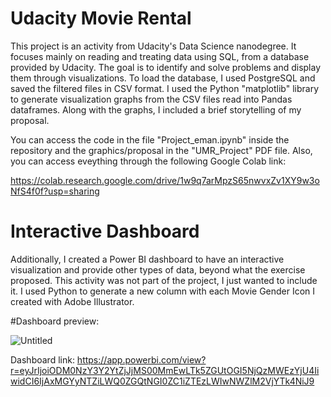 # Udacity Movie Rental

  This project is an activity from Udacity's Data Science nanodegree. It focuses mainly on reading and treating data using SQL, from a database provided by Udacity. The goal is to identify and solve problems and display them through visualizations.
  To load the database, I used PostgreSQL and saved the filtered files in CSV format. I used the Python "matplotlib" library to generate visualization graphs from the CSV files read into Pandas dataframes. Along with the graphs, I included a brief storytelling of my proposal. 

You can access the code in the file "Project_eman.ipynb" inside the repository and the graphics/proposal in the "UMR_Project" PDF file.
Also, you can access eveything through the following Google Colab link:

https://colab.research.google.com/drive/1w9q7arMpzS65nwvxZv1XY9w3oNfS4f0f?usp=sharing

# Interactive Dashboard

Additionally, I created a Power BI dashboard to have an interactive visualization and provide other types of data, beyond what the exercise proposed. This activity was not part of the project, I just wanted to include it. 
I used Python to generate a new column with each Movie Gender Icon I created with Adobe Illustrator.

#Dashboard preview:

![Untitled](https://user-images.githubusercontent.com/117525744/221911595-2bb3b84f-bf19-43ef-b5a4-c66df00b795a.png)

Dashboard link: https://app.powerbi.com/view?r=eyJrIjoiODM0NzY3Y2YtZjJjMS00MmEwLTk5ZGUtOGI5NjQzMWEzYjU4IiwidCI6IjAxMGYyNTZiLWQ0ZGQtNGI0ZC1iZTEzLWIwNWZlM2VjYTk4NiJ9
